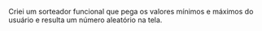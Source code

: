Criei um sorteador funcional que pega os valores mínimos e máximos do usuário e resulta um número aleatório na tela.
